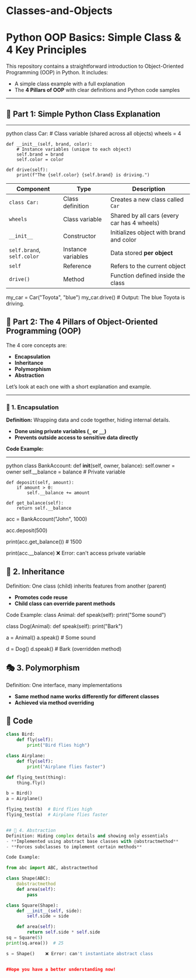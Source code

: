 # Classes-and-Objects
# Python OOP Basics: Simple Class & 4 Key Principles

This repository contains a straightforward introduction to Object-Oriented Programming (OOP) in Python. 
It includes:

- A simple class example with a full explanation
- The **4 Pillars of OOP** with clear definitions and Python code samples

---

## 🧱 Part 1: Simple Python Class Explanation

--- 
python
class Car:
    # Class variable (shared across all objects)
    wheels = 4

    def __init__(self, brand, color):
        # Instance variables (unique to each object)
        self.brand = brand
        self.color = color

    def drive(self):
        print(f"The {self.color} {self.brand} is driving.")
| Component                  | Type               | Description                                 |
| -------------------------- | ------------------ | ------------------------------------------- |
| `class Car:`               | Class definition   | Creates a new class called `Car`            |
| `wheels`                   | Class variable     | Shared by all cars (every car has 4 wheels) |
| `__init__`                 | Constructor        | Initializes object with brand and color     |
| `self.brand`, `self.color` | Instance variables | Data stored **per object**                  |
| `self`                     | Reference          | Refers to the current object                |
| `drive()`                  | Method             | Function defined inside the class           |

my_car = Car("Toyota", "blue")
my_car.drive()   # Output: The blue Toyota is driving.

## 🧠 Part 2: The 4 Pillars of Object-Oriented Programming (OOP)

The 4 core concepts are:

- **Encapsulation**
- **Inheritance**
- **Polymorphism**
- **Abstraction**

Let’s look at each one with a short explanation and example.

---

### 🔐 1. Encapsulation

**Definition:** Wrapping data and code together, hiding internal details.

- **Done using private variables (`_` or `__`)**
- **Prevents outside access to sensitive data directly**

**Code Example:**

---
python
class BankAccount:
    def __init__(self, owner, balance):
        self.owner = owner
        self.__balance = balance  # Private variable

    def deposit(self, amount):
        if amount > 0:
            self.__balance += amount

    def get_balance(self):
        return self.__balance
acc = BankAccount("John", 1000)

acc.deposit(500)

print(acc.get_balance())     # 1500

print(acc.__balance)        ❌ Error: can't access private variable

## 🧬 2. Inheritance
Definition: One class (child) inherits features from another (parent)

- **Promotes code reuse**
- **Child class can override parent methods**

Code Example:
class Animal:
    def speak(self):
        print("Some sound")

class Dog(Animal):
    def speak(self):
        print("Bark")
        
a = Animal()
a.speak()   # Some sound

d = Dog()
d.speak()   # Bark (overridden method)

##  🎭 3. Polymorphism
Definition: One interface, many implementations
- **Same method name works differently for different classes**
- **Achieved via method overriding**

## 🔧 Code

```python
class Bird:
    def fly(self):
        print("Bird flies high")

class Airplane:
    def fly(self):
        print("Airplane flies faster")

def flying_test(thing):
    thing.fly()

b = Bird()
a = Airplane()

flying_test(b)  # Bird flies high
flying_test(a)  # Airplane flies faster


## 🧩 4. Abstraction
Definition: Hiding complex details and showing only essentials
- **Implemented using abstract base classes with @abstractmethod**
- **Forces subclasses to implement certain methods**

Code Example:

from abc import ABC, abstractmethod

class Shape(ABC):
    @abstractmethod
    def area(self):
        pass

class Square(Shape):
    def __init__(self, side):
        self.side = side

    def area(self):
        return self.side * self.side
sq = Square(5)
print(sq.area())  # 25

s = Shape()    ❌ Error: can't instantiate abstract class


#Hope you have a better understanding now!
